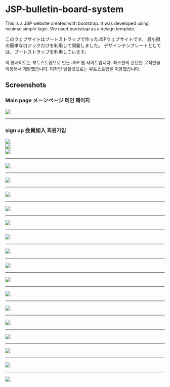 # JSP-bulletin-board-system
This is a JSP website created with bootstrap. It was developed using minimal simple logic. We used bootstrap as a design template.  

このウェブサイトはブートストラップで作ったJSPウェブサイトです。 最小限の簡単なロジックだけを利用して開発しました。 デザインテンプレートとしては、ブートストラップを利用しています。  

이 웹사이트는 부트스트랩으로 만든 JSP 웹 사이트입니다. 최소한의 간단한 로직만을 이용해서 개발했습니다. 디자인 템플릿으로는 부트스트랩을 이용했습니다.

Screenshots
-----------
<div>
  <h3>Main page メーンページ 메인 페이지</h3>
  <img src="https://user-images.githubusercontent.com/43163696/95014958-659ae880-0685-11eb-92a2-f48a0ede6223.PNG">
  <hr>
  <h3>sign up 会員加入 회원가입</h3>
  <img src="https://user-images.githubusercontent.com/43163696/95015007-967b1d80-0685-11eb-8985-09eb92b2c3bb.png">
  <img style='text-align:center; display:block;' src="https://user-images.githubusercontent.com/43163696/95015016-9bd86800-0685-11eb-9f86-21d859cc0762.PNG">
  <img style='text-align:center; display:block;' src="https://user-images.githubusercontent.com/43163696/95015025-a4c93980-0685-11eb-86b4-84a49d9c7f8a.png">
  <hr>
  <img src="https://user-images.githubusercontent.com/43163696/95016962-646fb880-0691-11eb-8875-d8e7b50cad89.png">
  <hr>
  <img src="https://user-images.githubusercontent.com/43163696/95017007-a39e0980-0691-11eb-9008-f594fa619c0e.PNG">
  <hr>
  <img src="https://user-images.githubusercontent.com/43163696/95017110-3e96e380-0692-11eb-952c-23113feb87f1.png">
  <hr>
  <img src="https://user-images.githubusercontent.com/43163696/95016046-8108f200-068b-11eb-8757-c7b16a4f4bc4.png">
  <hr>
  <img src="https://user-images.githubusercontent.com/43163696/95016110-e1982f00-068b-11eb-9459-f1ace63e37ea.png">
  <hr>
  <img src="https://user-images.githubusercontent.com/43163696/95016167-2f149c00-068c-11eb-9a3a-c3e5e23de6a7.png">
  <hr>
  <img src="https://user-images.githubusercontent.com/43163696/95015880-7e59cd00-068a-11eb-8bd0-874ec81cd54b.png">
  <hr>
  <img src="https://user-images.githubusercontent.com/43163696/95016308-34261b00-068d-11eb-82fb-809df0c161cd.png">
  <hr>
  <img src="https://user-images.githubusercontent.com/43163696/95016454-042b4780-068e-11eb-945e-04d58b3c648d.png">
  <hr>
  <img src="https://user-images.githubusercontent.com/43163696/95016580-c844b200-068e-11eb-8df9-c0f8737cea0c.png">
  <hr>
  <img src="https://user-images.githubusercontent.com/43163696/95016639-2ffafd00-068f-11eb-8da9-580ffd673033.png">
  <hr>
  <img src="https://user-images.githubusercontent.com/43163696/95016681-7cded380-068f-11eb-8be4-792f560f9842.png">
  <hr>
  <img src="https://user-images.githubusercontent.com/43163696/95016580-c844b200-068e-11eb-8df9-c0f8737cea0c.png">
  <hr>
  <img src="https://user-images.githubusercontent.com/43163696/95016797-3fc71100-0690-11eb-830a-a92d2b17c841.png">
  <hr>
  <img src="https://user-images.githubusercontent.com/43163696/95016861-bd8b1c80-0690-11eb-965d-39be1a0d2056.png">
  <hr>
  <img src="https://user-images.githubusercontent.com/43163696/95016883-e4e1e980-0690-11eb-9d03-fe72d1ab0454.PNG">
</div>
